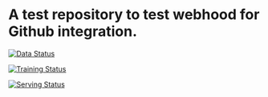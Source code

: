# A test repository to test webhood for Github integration. 

[![Data Status](https://demo.platform.boltzbit.com/github-service/api/v1/projects/status/train?repositoryName=HanchenXiong/IntegrationTest%26token=eyJraWQiOiIxYzM3YjNkOS1iYzhjLTQ5YjAtOTQxMS02N2E0YWU5ZjViNzIiLCJ0eXAiOiJKV1QiLCJhbGciOiJSUzI1NiJ9.eyJzdWIiOiI2MTk3OTcwZDgyNmNlNDFmYmNiMDUwMDYiLCJpc3MiOiJCb2x0emJpdCBMdGQiLCJleHAiOjE2NDA2MzMyMTgsImlhdCI6MTY0MDAyODQxOCwiYXV0aG9yaXRpZXMiOlsiUk9MRV9BRE1JTiJdfQ.b_e_3vcA5uZ3cl3ik8H5yQlCzbNG2dOjqQukfOGNbSrRFDF6dAmk4yhEUhup901iuXRzLQVtG1qE7QKeUxU0Z07NqQNqczyRFuIQBwnNf-vgk5tiIIqtSf11musQETl4qr0h9V3aGIws2eLDtej0Zun6WZhuoygjPBSqeRQLNJ1j67dg6rRfiklG_n4QOkxaMwu_qqoTYvGFRLYSsP16CXAY1Y1QIbSg_Z7yKPP5DBUULyloOfMkHYVPv4ZqWPZmY3G3AkypOqtkIzlsEi3_CHQBcf1pSFfi0LQIexOQJLbcXWZtTMIK4DYd6L0nfa4oJfg8gPf3YAMAHew3j2YuWRzks-FduL_Z95nLAbjX2pPB58BQD5vXr_mJ1hN8EtDginJuP0m9tuTH_aIkPy2ILt1EFMB-RTMsZrptLTp_Obv7o2J1uaUCA2y3T-gM1Z4DjiITmbrMnCy43Fq_sOpeebXOq9flc34471ohJbYtHObg5soGYJ-2Yutn2k51Smx8nrLxpYBOILAHBszybQtc3STS5nY9jf68KZVFL623Opsqxd53DeaMtJ_u_iePrTqfAAlLKQbyGDw45d0GKATWKG5bDfCklkH8yC9ZHEPkKeHgXMMw8uk2FusJkwtaG13_wkYYkDguKXU2aClJfyN_FkkpYh8QjUFCSDEkf0Gzwi4)](https://demo.platform.boltzbit.com/app/#/data/61c0b373e13340046a69e044)

[![Training Status](https://demo.platform.boltzbit.com/github-service/api/v1/projects/status/train?repositoryName=HanchenXiong/IntegrationTest&token=eyJraWQiOiIxYzM3YjNkOS1iYzhjLTQ5YjAtOTQxMS02N2E0YWU5ZjViNzIiLCJ0eXAiOiJKV1QiLCJhbGciOiJSUzI1NiJ9.eyJzdWIiOiI2MTk3OTcwZDgyNmNlNDFmYmNiMDUwMDYiLCJpc3MiOiJCb2x0emJpdCBMdGQiLCJleHAiOjE2NDA2MzMyMTgsImlhdCI6MTY0MDAyODQxOCwiYXV0aG9yaXRpZXMiOlsiUk9MRV9BRE1JTiJdfQ.b_e_3vcA5uZ3cl3ik8H5yQlCzbNG2dOjqQukfOGNbSrRFDF6dAmk4yhEUhup901iuXRzLQVtG1qE7QKeUxU0Z07NqQNqczyRFuIQBwnNf-vgk5tiIIqtSf11musQETl4qr0h9V3aGIws2eLDtej0Zun6WZhuoygjPBSqeRQLNJ1j67dg6rRfiklG_n4QOkxaMwu_qqoTYvGFRLYSsP16CXAY1Y1QIbSg_Z7yKPP5DBUULyloOfMkHYVPv4ZqWPZmY3G3AkypOqtkIzlsEi3_CHQBcf1pSFfi0LQIexOQJLbcXWZtTMIK4DYd6L0nfa4oJfg8gPf3YAMAHew3j2YuWRzks-FduL_Z95nLAbjX2pPB58BQD5vXr_mJ1hN8EtDginJuP0m9tuTH_aIkPy2ILt1EFMB-RTMsZrptLTp_Obv7o2J1uaUCA2y3T-gM1Z4DjiITmbrMnCy43Fq_sOpeebXOq9flc34471ohJbYtHObg5soGYJ-2Yutn2k51Smx8nrLxpYBOILAHBszybQtc3STS5nY9jf68KZVFL623Opsqxd53DeaMtJ_u_iePrTqfAAlLKQbyGDw45d0GKATWKG5bDfCklkH8yC9ZHEPkKeHgXMMw8uk2FusJkwtaG13_wkYYkDguKXU2aClJfyN_FkkpYh8QjUFCSDEkf0Gzwi4)](https://demo.platform.boltzbit.com/app/#/cube/61c0b6494de76071b876f66d)

[![Serving Status](https://demo.platform.boltzbit.com/github-service/api/v1/projects/status/serving?repositoryName=HanchenXiong/IntegrationTest&token=eyJraWQiOiIxYzM3YjNkOS1iYzhjLTQ5YjAtOTQxMS02N2E0YWU5ZjViNzIiLCJ0eXAiOiJKV1QiLCJhbGciOiJSUzI1NiJ9.eyJzdWIiOiI2MTk3OTcwZDgyNmNlNDFmYmNiMDUwMDYiLCJpc3MiOiJCb2x0emJpdCBMdGQiLCJleHAiOjE2NDA2MzMyMTgsImlhdCI6MTY0MDAyODQxOCwiYXV0aG9yaXRpZXMiOlsiUk9MRV9BRE1JTiJdfQ.b_e_3vcA5uZ3cl3ik8H5yQlCzbNG2dOjqQukfOGNbSrRFDF6dAmk4yhEUhup901iuXRzLQVtG1qE7QKeUxU0Z07NqQNqczyRFuIQBwnNf-vgk5tiIIqtSf11musQETl4qr0h9V3aGIws2eLDtej0Zun6WZhuoygjPBSqeRQLNJ1j67dg6rRfiklG_n4QOkxaMwu_qqoTYvGFRLYSsP16CXAY1Y1QIbSg_Z7yKPP5DBUULyloOfMkHYVPv4ZqWPZmY3G3AkypOqtkIzlsEi3_CHQBcf1pSFfi0LQIexOQJLbcXWZtTMIK4DYd6L0nfa4oJfg8gPf3YAMAHew3j2YuWRzks-FduL_Z95nLAbjX2pPB58BQD5vXr_mJ1hN8EtDginJuP0m9tuTH_aIkPy2ILt1EFMB-RTMsZrptLTp_Obv7o2J1uaUCA2y3T-gM1Z4DjiITmbrMnCy43Fq_sOpeebXOq9flc34471ohJbYtHObg5soGYJ-2Yutn2k51Smx8nrLxpYBOILAHBszybQtc3STS5nY9jf68KZVFL623Opsqxd53DeaMtJ_u_iePrTqfAAlLKQbyGDw45d0GKATWKG5bDfCklkH8yC9ZHEPkKeHgXMMw8uk2FusJkwtaG13_wkYYkDguKXU2aClJfyN_FkkpYh8QjUFCSDEkf0Gzwi4)](https://demo.platform.boltzbit.com/app/#/deployment/61c0b6494de76071b876f66d/61c0b649b60ca00bf6e932a9)


